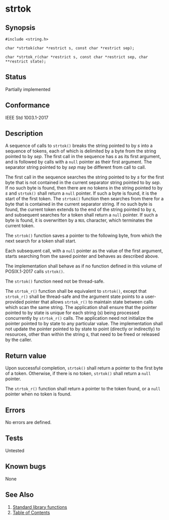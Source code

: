 # strtok

## Synopsis

`#include <string.h>`

`char *strtok(char *restrict s, const char *restrict sep);`

`char *strtok_r(char *restrict s, const char *restrict sep, char **restrict state);`

## Status

Partially implemented

## Conformance

IEEE Std 1003.1-2017

## Description

A sequence of calls to `strtok()` breaks the string pointed to by _s_ into a sequence of tokens, each of which is
delimited by a byte from the string pointed to by _sep_. The first call in the sequence has _s_ as its first argument,
and is followed by calls with a `null` pointer as their first argument. The separator string pointed to by _sep_ may be
different from call to call.

The first call in the sequence searches the string pointed to by _s_ for the first byte that is not contained in the
current separator string pointed to by _sep_. If no such byte is found, then there are no tokens in the string pointed
to by _s_ and `strtok()` shall return a `null` pointer. If such a byte is found, it is the start of the first token. The
`strtok()` function then searches from there for a byte that is contained in the current separator string. If no such
byte is found, the current token extends to the end of the string pointed to by _s_, and subsequent searches for a token
shall return a `null` pointer. If such a byte is found, it is overwritten by a `NUL` character, which terminates the
current token.

The `strtok()` function saves a pointer to the following byte, from which the next search for a token shall start.

Each subsequent call, with a `null` pointer as the value of the first argument, starts searching from the saved pointer
and behaves as described above.

The implementation shall behave as if no function defined in this volume of POSIX.1-2017 calls `strtok()`.

The
`strtok()` function need not be thread-safe.

The `strtok_r()` function shall be equivalent to `strtok()`, except that `strtok_r()` shall be thread-safe and the
argument state points to a user-provided pointer that allows `strtok_r()` to maintain state between calls which scan
the same string. The application shall ensure that the pointer pointed to by state is unique for each string (_s_)
being processed concurrently by `strtok_r()` calls. The application need not initialize the pointer pointed to by state
to any particular value. The implementation shall not update the pointer pointed to by state to point (directly or
indirectly) to resources, other than within the string _s_, that need to be freed or released by the caller.

## Return value

Upon successful completion, `strtok()` shall return a pointer to the first byte of a token. Otherwise, if there is no
token, `strtok()` shall return a `null` pointer.

The `strtok_r()` function shall return a pointer to the token found, or a `null` pointer when no token is found.

## Errors

No errors are defined.

## Tests

Untested

## Known bugs

None

## See Also

1. [Standard library functions](../README.md)
2. [Table of Contents](../../../README.md)
